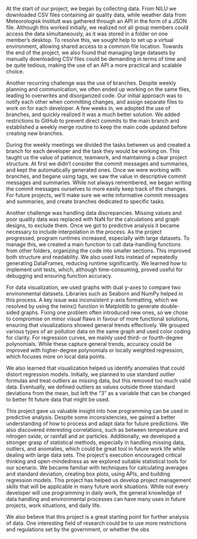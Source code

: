 
At the start of our project, we began by collecting data. From NILU we downloaded CSV
files containing air quality data, while weather data from Meteorologisk Institutt was
gathered through an API in the form of a JSON file. Although this worked initially, we
realized not all group members could access the data simultaneously, as it was stored
in a folder on one member’s desktop. To resolve this, we sought help to set up a virtual
environment, allowing shared access to a common file location. Towards the end of the
project, we also found that managing large datasets by manually downloading CSV files
could be demanding in terms of time and be quite tedious, making the use of an API a
more practical and scalable choice.

Another recurring challenge was the use of branches. Despite weekly planning and
communication, we often ended up working on the same files, leading to overwrites and
disorganized code. Our initial approach was to notify each other when committing
changes, and assign separate files to work on for each developer. A few weeks in, we
adopted the use of branches, and quickly realized it was a much better solution. We
added restrictions to GitHub to prevent direct commits to the main branch and
established a weekly merge routine to keep the main code updated before creating new
branches.

During the weekly meetings we divided the tasks between us and created a branch for
each developer and the task they would be working on. This taught us the value of
patience, teamwork, and maintaining a clear project structure. At first we didn’t consider
the commit messages and summaries, and kept the automatically generated ones.
Once we were working with branches, and begane using tags, we saw the value in
descriptive commit messages and summaries. While not always remembered, we
began writing the commit messages ourselves to more easily keep track of the
changes. For future projects, we’ll make sure we write informative commit messages
and summaries, and create branches dedicated to specific tasks.

Another challenge was handling data discrepancies. Missing values and poor quality
data was replaced with NaN for the calculations and graph designs, to exclude them.
Once we got to predictive analysis it became necessary to include interpolation in the
process. As the project progressed, program runtimes increased, especially with large
datasets. To manage this, we created a main function to call data-handling functions
from other folders, organizing the code into smaller sections. This improved both
structure and readability. We also used lists instead of repeatedly generating
DataFrames, reducing runtime significantly. We learned how to implement unit tests,
which, although time-consuming, proved useful for debugging and ensuring function
accuracy.

For data visualization, we used graphs with dual y-axes to compare two environmental
datasets. Libraries such as Seaborn and NumPy helped in this process. A key issue
was inconsistent y-axis formatting, which we resolved by using the twinx() function in
Matplotlib to generate double-sided graphs. Fixing one problem often introduced new
ones, so we chose to compromise on minor visual flaws in favour of more functional
solutions, ensuring that visualizations showed general trends effectively. We grouped
various types of air pollution data on the same graph and used color coding for clarity.
For regression curves, we mainly used third- or fourth-degree polynomials. While these
capture general trends, accuracy could be improved with higher-degree polynomials or
locally weighted regression, which focuses more on local data points.

We also learned that visualization helped us identify anomalies that could distort
regression models. Initially, we planned to use standard outlier formulas and treat
outliers as missing data, but this removed too much valid data. Eventually, we defined
outliers as values outside three standard deviations from the mean, but left the “3” as a
variable that can be changed to better fit future data that might be used.

This project gave us valuable insight into how programming can be used in predictive
analysis. Despite some inconsistencies, we gained a better understanding of how to
process and adapt data for future predictions. We also discovered interesting
correlations, such as between temperature and nitrogen oxide, or rainfall and air
particles. Additionally, we developed a stronger grasp of statistical methods, especially
in handling missing data, outliers, and anomalies, which could be great tool in future
work life while dealing with large data sets. The project's execution encouraged critical
thinking and open-mindedness as we explored suitable statistical tools for our scenario.
We became familiar with techniques for calculating averages and standard deviation,
creating box plots, using APIs, and building regression models. This project has helped
us develop project management skills that will be applicable in many future work
situations. While not every developer will use programming in daily work, the general
knowledge of data handling and environmental processes can have many uses in future
projects, work situations, and daily life.

We also believe that this project is a great starting point for further analysis of data. One
interesting field of research could be to use more restrictions and regulations set by the
government, or whether the obs
